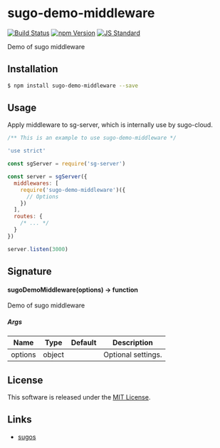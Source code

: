 sugo-demo-middleware
==========

<!---
This file is generated by ape-tmpl. Do not update manually.
--->

<!-- Badge Start -->
<a name="badges"></a>

[![Build Status][bd_travis_com_shield_url]][bd_travis_com_url]
[![npm Version][bd_npm_shield_url]][bd_npm_url]
[![JS Standard][bd_standard_shield_url]][bd_standard_url]

[bd_repo_url]: https://github.com/realglobe-Inc/sugo-demo-middleware
[bd_travis_url]: http://travis-ci.org/realglobe-Inc/sugo-demo-middleware
[bd_travis_shield_url]: http://img.shields.io/travis/realglobe-Inc/sugo-demo-middleware.svg?style=flat
[bd_travis_com_url]: http://travis-ci.com/realglobe-Inc/sugo-demo-middleware
[bd_travis_com_shield_url]: https://api.travis-ci.com/realglobe-Inc/sugo-demo-middleware.svg?token=aeFzCpBZebyaRijpCFmm
[bd_license_url]: https://github.com/realglobe-Inc/sugo-demo-middleware/blob/master/LICENSE
[bd_codeclimate_url]: http://codeclimate.com/github/realglobe-Inc/sugo-demo-middleware
[bd_codeclimate_shield_url]: http://img.shields.io/codeclimate/github/realglobe-Inc/sugo-demo-middleware.svg?style=flat
[bd_codeclimate_coverage_shield_url]: http://img.shields.io/codeclimate/coverage/github/realglobe-Inc/sugo-demo-middleware.svg?style=flat
[bd_gemnasium_url]: https://gemnasium.com/realglobe-Inc/sugo-demo-middleware
[bd_gemnasium_shield_url]: https://gemnasium.com/realglobe-Inc/sugo-demo-middleware.svg
[bd_npm_url]: http://www.npmjs.org/package/sugo-demo-middleware
[bd_npm_shield_url]: http://img.shields.io/npm/v/sugo-demo-middleware.svg?style=flat
[bd_standard_url]: http://standardjs.com/
[bd_standard_shield_url]: https://img.shields.io/badge/code%20style-standard-brightgreen.svg

<!-- Badge End -->


<!-- Description Start -->
<a name="description"></a>

Demo of sugo middleware

<!-- Description End -->


<!-- Overview Start -->
<a name="overview"></a>



<!-- Overview End -->


<!-- Sections Start -->
<a name="sections"></a>

<!-- Section from "doc/guides/01.Installation.md.hbs" Start -->

<a name="section-doc-guides-01-installation-md"></a>
Installation
-----

```bash
$ npm install sugo-demo-middleware --save
```


<!-- Section from "doc/guides/01.Installation.md.hbs" End -->

<!-- Section from "doc/guides/02.Usage.md.hbs" Start -->

<a name="section-doc-guides-02-usage-md"></a>
Usage
---------

Apply middleware to sg-server, which is internally use by sugo-cloud.

```javascript
/** This is an example to use sugo-demo-middleware */

'use strict'

const sgServer = require('sg-server')

const server = sgServer({
  middlewares: [
    require('sugo-demo-middleware')({
      // Options
    })
  ],
  routes: {
    /* ... */
  }
})

server.listen(3000)


```


<!-- Section from "doc/guides/02.Usage.md.hbs" End -->

<!-- Section from "doc/guides/03.Signature.md.hbs" Start -->

<a name="section-doc-guides-03-signature-md"></a>
Signature
-------

#### sugoDemoMiddleware(options) -> function

Demo of sugo middleware

##### Args

| Name | Type | Default | Description |
| --- | ---- | --- | --- |
| options | object  |  | Optional settings. |


<!-- Section from "doc/guides/03.Signature.md.hbs" End -->


<!-- Sections Start -->


<!-- LICENSE Start -->
<a name="license"></a>

License
-------
This software is released under the [MIT License](https://github.com/realglobe-Inc/sugo-demo-middleware/blob/master/LICENSE).

<!-- LICENSE End -->


<!-- Links Start -->
<a name="links"></a>

Links
------

+ [sugos](https://github.com/realglobe-Inc/sugos)

<!-- Links End -->
